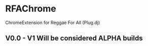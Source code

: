 RFAChrome
=========

ChromeExtension for Reggae For All (Plug.dj)

## V0.0 - V1 Will be considered ALPHA builds
